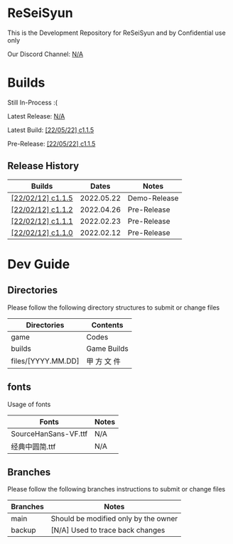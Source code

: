 # ReSeiSyun

This is the Development Repository for ReSeiSyun and by Confidential use only

Our Discord Channel: [N/A]()

# Builds

Still In-Process :(

Latest Release: [N/A]()

Latest Build: [[22/05/22] c1.1.5](https://github.com/YuudachiXMMY/ReSeiSyun/releases/tag/c1.1.5)

Pre-Release: [[22/05/22] c1.1.5](https://github.com/YuudachiXMMY/ReSeiSyun/releases/tag/c1.1.5)

## Release History

|  Builds   |  Dates  |  Notes  |
|  ----  |  ----  |  ----  |
|  [[22/02/12] c1.1.5](https://github.com/YuudachiXMMY/ReSeiSyun/releases/tag/c1.1.5)  |  2022.05.22  |  Demo-Release  |
|  [[22/02/12] c1.1.2](https://github.com/YuudachiXMMY/ReSeiSyun/releases/tag/c1.1.2)  |  2022.04.26  |  Pre-Release  |
|  [[22/02/12] c1.1.1](https://github.com/YuudachiXMMY/ReSeiSyun/releases/tag/c1.1.1)  |  2022.02.23  |  Pre-Release  |
|  [[22/02/12] c1.1.0](https://github.com/YuudachiXMMY/ReSeiSyun/releases/tag/c1.1.0)  |  2022.02.12  |  Pre-Release  |

# Dev Guide

## Directories

Please follow the following directory structures to submit or change files

|  Directories   |  Contents  |
|  ----  | ----  |
|  game  |  Codes  |
|  builds  |  Game Builds  |
|  files/[YYYY.MM.DD]  |  甲 方 文 件  |

## fonts

Usage of fonts

|  Fonts   |  Notes  |
|  ----  | ----  |
|  SourceHanSans-VF.ttf  | N/A  |
|  经典中圆简.ttf  | N/A  |

## Branches

Please follow the following branches instructions to submit or change files

|  Branches   |  Notes  |
|  ----  | ----  |
|  main  |  Should be modified only by the owner  |
|  backup  |  [N/A] Used to trace back changes  |
